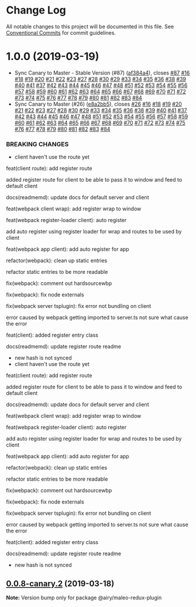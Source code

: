 # Change Log

All notable changes to this project will be documented in this file.
See [Conventional Commits](https://conventionalcommits.org) for commit guidelines.

# 1.0.0 (2019-03-19)


* Sync Canary to Master - Stable Version (#87) ([af384a4](https://github.com/airyrooms/maleo.js/commit/af384a4)), closes [#87](https://github.com/airyrooms/maleo.js/issues/87) [#16](https://github.com/airyrooms/maleo.js/issues/16) [#18](https://github.com/airyrooms/maleo.js/issues/18) [#19](https://github.com/airyrooms/maleo.js/issues/19) [#20](https://github.com/airyrooms/maleo.js/issues/20) [#21](https://github.com/airyrooms/maleo.js/issues/21) [#22](https://github.com/airyrooms/maleo.js/issues/22) [#23](https://github.com/airyrooms/maleo.js/issues/23) [#27](https://github.com/airyrooms/maleo.js/issues/27) [#28](https://github.com/airyrooms/maleo.js/issues/28) [#30](https://github.com/airyrooms/maleo.js/issues/30) [#29](https://github.com/airyrooms/maleo.js/issues/29) [#33](https://github.com/airyrooms/maleo.js/issues/33) [#34](https://github.com/airyrooms/maleo.js/issues/34) [#35](https://github.com/airyrooms/maleo.js/issues/35) [#36](https://github.com/airyrooms/maleo.js/issues/36) [#38](https://github.com/airyrooms/maleo.js/issues/38) [#39](https://github.com/airyrooms/maleo.js/issues/39) [#40](https://github.com/airyrooms/maleo.js/issues/40) [#41](https://github.com/airyrooms/maleo.js/issues/41) [#37](https://github.com/airyrooms/maleo.js/issues/37) [#42](https://github.com/airyrooms/maleo.js/issues/42) [#43](https://github.com/airyrooms/maleo.js/issues/43) [#44](https://github.com/airyrooms/maleo.js/issues/44) [#45](https://github.com/airyrooms/maleo.js/issues/45) [#46](https://github.com/airyrooms/maleo.js/issues/46) [#47](https://github.com/airyrooms/maleo.js/issues/47) [#48](https://github.com/airyrooms/maleo.js/issues/48) [#51](https://github.com/airyrooms/maleo.js/issues/51) [#52](https://github.com/airyrooms/maleo.js/issues/52) [#53](https://github.com/airyrooms/maleo.js/issues/53) [#54](https://github.com/airyrooms/maleo.js/issues/54) [#55](https://github.com/airyrooms/maleo.js/issues/55) [#56](https://github.com/airyrooms/maleo.js/issues/56) [#57](https://github.com/airyrooms/maleo.js/issues/57) [#58](https://github.com/airyrooms/maleo.js/issues/58) [#59](https://github.com/airyrooms/maleo.js/issues/59) [#60](https://github.com/airyrooms/maleo.js/issues/60) [#61](https://github.com/airyrooms/maleo.js/issues/61) [#62](https://github.com/airyrooms/maleo.js/issues/62) [#63](https://github.com/airyrooms/maleo.js/issues/63) [#64](https://github.com/airyrooms/maleo.js/issues/64) [#65](https://github.com/airyrooms/maleo.js/issues/65) [#66](https://github.com/airyrooms/maleo.js/issues/66) [#67](https://github.com/airyrooms/maleo.js/issues/67) [#68](https://github.com/airyrooms/maleo.js/issues/68) [#69](https://github.com/airyrooms/maleo.js/issues/69) [#70](https://github.com/airyrooms/maleo.js/issues/70) [#71](https://github.com/airyrooms/maleo.js/issues/71) [#72](https://github.com/airyrooms/maleo.js/issues/72) [#73](https://github.com/airyrooms/maleo.js/issues/73) [#74](https://github.com/airyrooms/maleo.js/issues/74) [#75](https://github.com/airyrooms/maleo.js/issues/75) [#76](https://github.com/airyrooms/maleo.js/issues/76) [#77](https://github.com/airyrooms/maleo.js/issues/77) [#78](https://github.com/airyrooms/maleo.js/issues/78) [#79](https://github.com/airyrooms/maleo.js/issues/79) [#80](https://github.com/airyrooms/maleo.js/issues/80) [#81](https://github.com/airyrooms/maleo.js/issues/81) [#82](https://github.com/airyrooms/maleo.js/issues/82) [#83](https://github.com/airyrooms/maleo.js/issues/83) [#84](https://github.com/airyrooms/maleo.js/issues/84)
* Sync Canary to Master (#26) ([e8a2bb5](https://github.com/airyrooms/maleo.js/commit/e8a2bb5)), closes [#26](https://github.com/airyrooms/maleo.js/issues/26) [#16](https://github.com/airyrooms/maleo.js/issues/16) [#18](https://github.com/airyrooms/maleo.js/issues/18) [#19](https://github.com/airyrooms/maleo.js/issues/19) [#20](https://github.com/airyrooms/maleo.js/issues/20) [#21](https://github.com/airyrooms/maleo.js/issues/21) [#22](https://github.com/airyrooms/maleo.js/issues/22) [#23](https://github.com/airyrooms/maleo.js/issues/23) [#27](https://github.com/airyrooms/maleo.js/issues/27) [#28](https://github.com/airyrooms/maleo.js/issues/28) [#30](https://github.com/airyrooms/maleo.js/issues/30) [#29](https://github.com/airyrooms/maleo.js/issues/29) [#33](https://github.com/airyrooms/maleo.js/issues/33) [#34](https://github.com/airyrooms/maleo.js/issues/34) [#35](https://github.com/airyrooms/maleo.js/issues/35) [#36](https://github.com/airyrooms/maleo.js/issues/36) [#38](https://github.com/airyrooms/maleo.js/issues/38) [#39](https://github.com/airyrooms/maleo.js/issues/39) [#40](https://github.com/airyrooms/maleo.js/issues/40) [#41](https://github.com/airyrooms/maleo.js/issues/41) [#37](https://github.com/airyrooms/maleo.js/issues/37) [#42](https://github.com/airyrooms/maleo.js/issues/42) [#43](https://github.com/airyrooms/maleo.js/issues/43) [#44](https://github.com/airyrooms/maleo.js/issues/44) [#45](https://github.com/airyrooms/maleo.js/issues/45) [#46](https://github.com/airyrooms/maleo.js/issues/46) [#47](https://github.com/airyrooms/maleo.js/issues/47) [#48](https://github.com/airyrooms/maleo.js/issues/48) [#51](https://github.com/airyrooms/maleo.js/issues/51) [#52](https://github.com/airyrooms/maleo.js/issues/52) [#53](https://github.com/airyrooms/maleo.js/issues/53) [#54](https://github.com/airyrooms/maleo.js/issues/54) [#55](https://github.com/airyrooms/maleo.js/issues/55) [#56](https://github.com/airyrooms/maleo.js/issues/56) [#57](https://github.com/airyrooms/maleo.js/issues/57) [#58](https://github.com/airyrooms/maleo.js/issues/58) [#59](https://github.com/airyrooms/maleo.js/issues/59) [#60](https://github.com/airyrooms/maleo.js/issues/60) [#61](https://github.com/airyrooms/maleo.js/issues/61) [#62](https://github.com/airyrooms/maleo.js/issues/62) [#63](https://github.com/airyrooms/maleo.js/issues/63) [#64](https://github.com/airyrooms/maleo.js/issues/64) [#65](https://github.com/airyrooms/maleo.js/issues/65) [#66](https://github.com/airyrooms/maleo.js/issues/66) [#67](https://github.com/airyrooms/maleo.js/issues/67) [#68](https://github.com/airyrooms/maleo.js/issues/68) [#69](https://github.com/airyrooms/maleo.js/issues/69) [#70](https://github.com/airyrooms/maleo.js/issues/70) [#71](https://github.com/airyrooms/maleo.js/issues/71) [#72](https://github.com/airyrooms/maleo.js/issues/72) [#73](https://github.com/airyrooms/maleo.js/issues/73) [#74](https://github.com/airyrooms/maleo.js/issues/74) [#75](https://github.com/airyrooms/maleo.js/issues/75) [#76](https://github.com/airyrooms/maleo.js/issues/76) [#77](https://github.com/airyrooms/maleo.js/issues/77) [#78](https://github.com/airyrooms/maleo.js/issues/78) [#79](https://github.com/airyrooms/maleo.js/issues/79) [#80](https://github.com/airyrooms/maleo.js/issues/80) [#81](https://github.com/airyrooms/maleo.js/issues/81) [#82](https://github.com/airyrooms/maleo.js/issues/82) [#83](https://github.com/airyrooms/maleo.js/issues/83) [#84](https://github.com/airyrooms/maleo.js/issues/84)


### BREAKING CHANGES

* client haven't use the route yet

feat(client route): add register route

added register route for client to be able to pass it to window and feed to default client

docs(readmemd): update docs for default server and client

feat(webpack client wrap): add register wrap to window

feat(webpack register-loader client): auto register

add auto register using register loader for wrap and routes to be used by client

feat(webpack app client): add auto register for app

refactor(webpack): clean up static entries

refactor static entries to be more readable

fix(webpack): comment out hardsourcewbp

fix(webpack): fix node externals

fix(webpack server tsplugin): fix error not bundling on client

error caused by webpack getting imported to server.ts not sure what cause the error

feat(client): added register entry class

docs(readmemd): update register route readme
* new hash is not synced
* client haven't use the route yet

feat(client route): add register route

added register route for client to be able to pass it to window and feed to default client

docs(readmemd): update docs for default server and client

feat(webpack client wrap): add register wrap to window

feat(webpack register-loader client): auto register

add auto register using register loader for wrap and routes to be used by client

feat(webpack app client): add auto register for app

refactor(webpack): clean up static entries

refactor static entries to be more readable

fix(webpack): comment out hardsourcewbp

fix(webpack): fix node externals

fix(webpack server tsplugin): fix error not bundling on client

error caused by webpack getting imported to server.ts not sure what cause the error

feat(client): added register entry class

docs(readmemd): update register route readme
* new hash is not synced





## [0.0.8-canary.2](https://github.com/airyrooms/maleo.js/compare/@airy/maleo-redux-plugin@0.0.8-alpha.0...@airy/maleo-redux-plugin@0.0.8-canary.2) (2019-03-18)

**Note:** Version bump only for package @airy/maleo-redux-plugin
